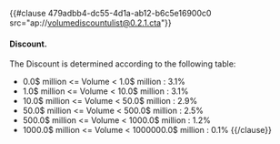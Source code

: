 {{#clause 479adbb4-dc55-4d1a-ab12-b6c5e16900c0 src="ap://volumediscountulist@0.2.1.cta"}}
#### Discount.

The Discount is determined according to the following table:
- 0.0$ million <= Volume < 1.0$ million : 3.1%
- 1.0$ million <= Volume < 10.0$ million : 3.1%
- 10.0$ million <= Volume < 50.0$ million : 2.9%
- 50.0$ million <= Volume < 500.0$ million : 2.5%
- 500.0$ million <= Volume < 1000.0$ million : 1.2%
- 1000.0$ million <= Volume < 1000000.0$ million : 0.1%
{{/clause}}
